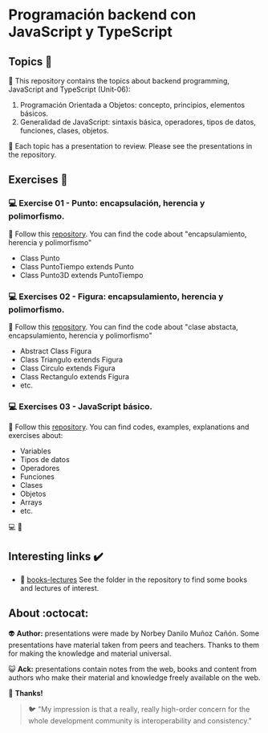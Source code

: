 # Programación backend con JavaScript y TypeScript

## Topics :memo:

:open_file_folder: This repository contains the topics about backend programming, JavaScript and TypeScript (Unit-06):

1. Programación Orientada a Objetos: concepto, principios, elementos básicos.
2. Generalidad de JavaScript: sintaxis básica, operadores, tipos de datos, funciones, clases, objetos.

:paperclip: Each topic has a presentation to review. Please see the presentations in the repository.

## Exercises :notebook:

### :computer: Exercise 01 - Punto: encapsulación, herencia y polimorfismo.

:link: Follow this [repository](https://github.com/norbeydanilo/punto-project.git). You can find the code about "encapsulamiento, herencia y polimorfismo"

- Class Punto
- Class PuntoTiempo extends Punto
- Class Punto3D extends PuntoTiempo

### :computer: Exercises 02 - Figura: encapsulamiento, herencia y polimorfismo.

:link: Follow this [repository](https://github.com/norbeydanilo/figura-abstracta.git). You can find the code about "clase abstacta, encapsulamiento, herencia y polimorfismo"

- Abstract Class Figura
- Class Triangulo extends Figura
- Class Circulo extends Figura
- Class Rectangulo extends Figura
- etc.

### :computer: Exercises 03 - JavaScript básico.

:link: Follow this [repository](https://github.com/norbeydanilo/javascript-basico.git). You can find codes, examples, explanations and exercises about:

- Variables
- Tipos de datos
- Operadores
- Funciones
- Clases
- Objetos
- Arrays
- etc.

:computer:
:link: 

## Interesting links :heavy_check_mark:

- :link: [books-lectures](.) See the folder in the repository to find some books and lectures of interest.
 
## About :octocat:

:alien: **Author:** presentations were made by Norbey Danilo Muñoz Cañón. Some presentations have material taken from peers and teachers. Thanks to them for making the knowledge and material universal.

:smiley_cat: **Ack:** presentations contain notes from the web, books and content from authors who make their material and knowledge freely available on the web.

:blue_book: **Thanks!**

> :bird: "My impression is that a really, really high-order concern for the whole development community is interoperability and consistency."